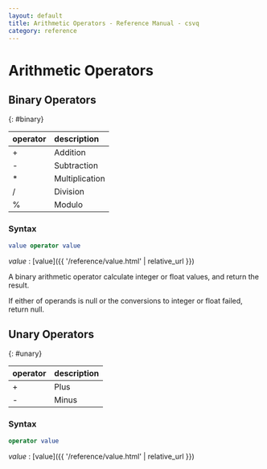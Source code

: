 ```yaml
---
layout: default
title: Arithmetic Operators - Reference Manual - csvq
category: reference
---
```


# Arithmetic Operators

## Binary Operators
{: #binary}

| operator | description |
| :- | :- |
| +  | Addition |
| \- | Subtraction |
| *  | Multiplication |
| /  | Division |
| %  | Modulo |

### Syntax

```sql
value operator value
```

_value_
: [value]({{ '/reference/value.html' | relative_url }})

A binary arithmetic operator calculate integer or float values, and return the result.

If either of operands is null or the conversions to integer or float failed, return null.

## Unary Operators
{: #unary}

| operator | description |
| :- | :- |
| +  | Plus |
| \- | Minus |

### Syntax

```sql
operator value
```

_value_
: [value]({{ '/reference/value.html' | relative_url }})

